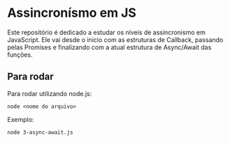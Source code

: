 # Assincronísmo em JS
Este repositório é dedicado a estudar os níveis de assincronismo em JavaScript.
Ele vai desde o inicio com as estruturas de Callback, passando pelas Promises e finalizando com a atual estrutura de Async/Await das funções.

## Para rodar
Para rodar utilizando node.js:
```
node <nome do arquivo>
```

Exemplo:
```
node 3-async-await.js
```